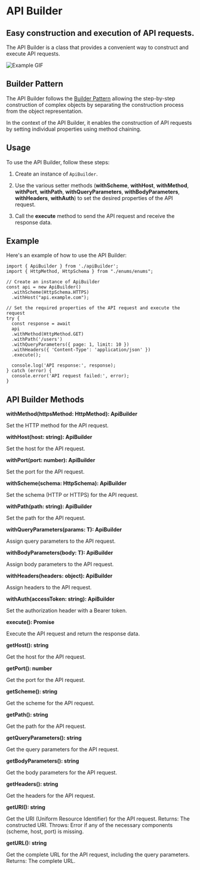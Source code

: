 # API Builder

## Easy construction and execution of API requests.

The API Builder is a class that provides a convenient way to construct and execute API requests.

![Example GIF](https://github.com/nir11/api-builder/src/assets/example.gif)

## Builder Pattern

The API Builder follows the [Builder Pattern](https://refactoring.guru/design-patterns/builder) allowing the step-by-step construction of complex objects by separating the construction process from the object representation.

In the context of the API Builder, it enables the construction of API requests by setting individual properties using method chaining.

## Usage

To use the API Builder, follow these steps:

1. Create an instance of `ApiBuilder`.

2. Use the various setter methods (**withScheme**, **withHost**, **withMethod**, **withPort**, **withPath**, **withQueryParameters**, **withBodyParameters**, **withHeaders**, **withAuth**) to set the desired properties of the API request.

3. Call the **execute** method to send the API request and receive the response data.

## Example

Here's an example of how to use the API Builder:

```
import { ApiBuilder } from './apiBuilder';
import { HttpMethod, HttpSchema } from "./enums/enums";

// Create an instance of ApiBuilder
const api = new ApiBuilder()
  .withScheme(HttpSchema.HTTPS)
  .withHost("api.example.com");

// Set the required properties of the API request and execute the request
try {
  const response = await
  api
  .withMethod(HttpMethod.GET)
  .withPath('/users')
  .withQueryParameters({ page: 1, limit: 10 })
  .withHeaders({ 'Content-Type': 'application/json' })
  .execute();

  console.log('API response:', response);
} catch (error) {
  console.error('API request failed:', error);
}
```

## API Builder Methods

**withMethod(httpsMethod: HttpMethod): ApiBuilder**

Set the HTTP method for the API request.

**withHost(host: string): ApiBuilder**

Set the host for the API request.

**withPort(port: number): ApiBuilder**

Set the port for the API request.

**withScheme(schema: HttpSchema): ApiBuilder**

Set the schema (HTTP or HTTPS) for the API request.

**withPath(path: string): ApiBuilder**

Set the path for the API request.

**withQueryParameters<T>(params: T): ApiBuilder**

Assign query parameters to the API request.

**withBodyParameters<T>(body: T): ApiBuilder**

Assign body parameters to the API request.

**withHeaders(headers: object): ApiBuilder**

Assign headers to the API request.

**withAuth(accessToken: string): ApiBuilder**

Set the authorization header with a Bearer token.

**execute(): Promise<any>**

Execute the API request and return the response data.

**getHost(): string**

Get the host for the API request.

**getPort(): number**

Get the port for the API request.

**getScheme(): string**

Get the scheme for the API request.

**getPath(): string**

Get the path for the API request.

**getQueryParameters(): string**

Get the query parameters for the API request.

**getBodyParameters(): string**

Get the body parameters for the API request.

**getHeaders(): string**

Get the headers for the API request.

**getURI(): string**

Get the URI (Uniform Resource Identifier) for the API request.
Returns: The constructed URI.
Throws: Error if any of the necessary components (scheme, host, port) is missing.

**getURL(): string**

Get the complete URL for the API request, including the query parameters.
Returns: The complete URL.
